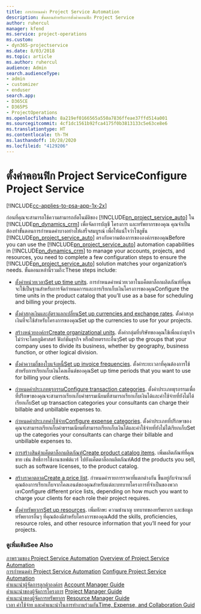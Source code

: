 ```yaml
---
title: การกำหนดค่า Project Service Automation
description: ขั้นตอนสำหรับการตั้งค่าคอนฟิก Project Service
author: ruhercul
manager: kfend
ms.service: project-operations
ms.custom:
- dyn365-projectservice
ms.date: 8/03/2018
ms.topic: article
ms.author: ruhercul
audience: Admin
search.audienceType:
- admin
- customizer
- enduser
search.app:
- D365CE
- D365PS
- ProjectOperations
ms.openlocfilehash: 8a219ef0166565a550a7836ffeae37ffd514a001
ms.sourcegitcommit: 4cf1dc1561b92fca4175f0b3813133c5e63ce8e6
ms.translationtype: HT
ms.contentlocale: th-TH
ms.lasthandoff: 10/28/2020
ms.locfileid: "4129206"
---
```

# <a name="configure-project-service"></a><span data-ttu-id="73393-103">ตั้งค่าคอนฟิก Project Service</span><span class="sxs-lookup"><span data-stu-id="73393-103">Configure Project Service</span></span>

[!INCLUDE[cc-applies-to-psa-app-1x-2x](../includes/cc-applies-to-psa-app-1x-2x.md)]

<span data-ttu-id="73393-104">ก่อนที่คุณจะสามารถใช้ความสามารถอัตโนมัติของ [!INCLUDE[pn_project_service_auto](../includes/pn-project-service-auto.md)] ใน [!INCLUDE[pn_dynamics_crm](../includes/pn-dynamics-crm.md)] เพื่อจัดการบัญชี โครงการ และทรัพยากรของคุณ คุณจำเป็นต้องทำขั้นตอนการกำหนดค่าบางอย่างให้เสร็จสมบูรณ์ เพื่อให้แน่ใจว่าโซลูชัน [!INCLUDE[pn_project_service_auto](../includes/pn-project-service-auto.md)] ตรงกับความต้องการขององค์กรของคุณ</span><span class="sxs-lookup"><span data-stu-id="73393-104">Before you can use the [!INCLUDE[pn_project_service_auto](../includes/pn-project-service-auto.md)] automation capabilities in [!INCLUDE[pn_dynamics_crm](../includes/pn-dynamics-crm.md)] to manage your accounts, projects, and resources, you need to complete a few configuration steps to ensure the [!INCLUDE[pn_project_service_auto](../includes/pn-project-service-auto.md)] solution matches your organization’s needs.</span></span> <span data-ttu-id="73393-105">ขั้นตอนเหล่านี้รวมถึง:</span><span class="sxs-lookup"><span data-stu-id="73393-105">These steps include:</span></span>  
  
-   <span data-ttu-id="73393-106">[ตั้งค่าหน่วยเวลา](../psa/set-up-time-units.md)</span><span class="sxs-lookup"><span data-stu-id="73393-106">[Set up time units](../psa/set-up-time-units.md).</span></span> <span data-ttu-id="73393-107">การกำหนดค่าหน่วยเวลาในแค็ตตาล็อกผลิตภัณฑ์ที่คุณจะใช้เป็นฐานสำหรับการจัดกำหนดการและการเรียกเก็บเงินโครงการของคุณ</span><span class="sxs-lookup"><span data-stu-id="73393-107">Configure the time units in the product catalog that you’ll use as a base for scheduling and billing your projects.</span></span>  
  
-   <span data-ttu-id="73393-108">[ตั้งค่าสกุลเงินและอัตราแลกเปลี่ยน](../psa/set-up-currencies-exchange-rates.md)</span><span class="sxs-lookup"><span data-stu-id="73393-108">[Set up currencies and exchange rates](../psa/set-up-currencies-exchange-rates.md).</span></span> <span data-ttu-id="73393-109">ตั้งค่าสกุลเงินที่จะใช้สำหรับโครงการของคุณ</span><span class="sxs-lookup"><span data-stu-id="73393-109">Set up the currencies to use for your projects.</span></span>  
  
-   <span data-ttu-id="73393-110">[สร้างหน่วยองค์กร](../psa/create-organizational-units.md)</span><span class="sxs-lookup"><span data-stu-id="73393-110">[Create organizational units](../psa/create-organizational-units.md).</span></span> <span data-ttu-id="73393-111">ตั้งค่ากลุ่มที่บริษัทของคุณใช้เพื่อแบ่งธุรกิจ ไม่ว่าจะโดยภูมิศาสตร์ ฟังก์ชันธุรกิจ หรือฝ่ายตรรกะอื่นๆ</span><span class="sxs-lookup"><span data-stu-id="73393-111">Set up the groups that your company uses to divide its business, whether by geography, business function, or other logical division.</span></span>  
  
-   <span data-ttu-id="73393-112">[ตั้งค่าความถี่ของใบแจ้งหนี้](../psa/set-up-invoice-frequencies.md)</span><span class="sxs-lookup"><span data-stu-id="73393-112">[Set up invoice frequencies](../psa/set-up-invoice-frequencies.md).</span></span> <span data-ttu-id="73393-113">ตั้งค่าระยะเวลาที่คุณต้องการใช้สำหรับการเรียกเก็บเงินไคลเอ็นต์ของคุณ</span><span class="sxs-lookup"><span data-stu-id="73393-113">Set up time periods that you want to use for billing your clients.</span></span>  
  
-   <span data-ttu-id="73393-114">[กำหนดค่าประเภทธุรกรรม](../psa/configure-transaction-categories.md)</span><span class="sxs-lookup"><span data-stu-id="73393-114">[Configure transaction categories](../psa/configure-transaction-categories.md).</span></span> <span data-ttu-id="73393-115">ตั้งค่าประเภทธุรกรรมเพื่อที่ปรึกษาของคุณจะสามารถเรียกเก็บค่าธรรมเนียมที่สามารถเรียกเก็บเงินได้และค่าใช้จ่ายที่ยังไม่ได้เรียกเก็บ</span><span class="sxs-lookup"><span data-stu-id="73393-115">Set up transaction categories your consultants can charge their billable and unbillable expenses to.</span></span>  
  
-   <span data-ttu-id="73393-116">[กำหนดค่าประเภทค่าใช้จ่าย](../psa/configure-expense-categories.md)</span><span class="sxs-lookup"><span data-stu-id="73393-116">[Configure expense categories](../psa/configure-expense-categories.md).</span></span> <span data-ttu-id="73393-117">ตั้งค่าประเภทที่ปรึกษาของคุณจะสามารถเรียกเก็บค่าธรรมเนียมที่สามารถเรียกเก็บเงินได้และค่าใช้จ่ายที่ยังไม่ได้เรียกเก็บ</span><span class="sxs-lookup"><span data-stu-id="73393-117">Set up the categories your consultants can charge their billable and unbillable expenses to.</span></span>  
  
-   <span data-ttu-id="73393-118">[การสร้างสินค้าแค็ตตาล็อกผลิตภัณฑ์](../psa/create-product-catalog-items.md)</span><span class="sxs-lookup"><span data-stu-id="73393-118">[Create product catalog items](../psa/create-product-catalog-items.md).</span></span> <span data-ttu-id="73393-119">เพิ่มผลิตภัณฑ์ที่คุณขาย เช่น สิทธิ์การใช้งานซอฟต์แวร์ ไปยังแค็ตตาล็อกผลิตภัณฑ์</span><span class="sxs-lookup"><span data-stu-id="73393-119">Add the products you sell, such as software licenses, to the product catalog.</span></span>  
  
-   <span data-ttu-id="73393-120">[สร้างราคาตลาด](../psa/create-price-list.md)</span><span class="sxs-lookup"><span data-stu-id="73393-120">[Create a price list](../psa/create-price-list.md).</span></span> <span data-ttu-id="73393-121">กำหนดค่ารายการราคาที่แตกต่างกัน ขึ้นอยู่กับจำนวนที่คุณต้องการเรียกเก็บจากไคลเอนต์ของคุณสำหรับแต่ละบทบาทโครงการที่จำเป็นของพวกเขา</span><span class="sxs-lookup"><span data-stu-id="73393-121">Configure different price lists, depending on how much you want to charge your clients for each role their project requires.</span></span>  
  
-   <span data-ttu-id="73393-122">[ตั้งค่าทรัพยากร](../psa/set-up-resources.md)</span><span class="sxs-lookup"><span data-stu-id="73393-122">[Set up resources](../psa/set-up-resources.md).</span></span> <span data-ttu-id="73393-123">เพิ่มทักษะ ความชำนาญ บทบาทของทรัพยากร และข้อมูลทรัพยากรอื่นๆ ที่คุณต้องมีสำหรับโครงการของคุณ</span><span class="sxs-lookup"><span data-stu-id="73393-123">Add the skills, proficiencies, resource roles, and other resource information that you’ll need for your projects.</span></span>  
  
### <a name="see-also"></a><span data-ttu-id="73393-124">ดูเพิ่มเติม</span><span class="sxs-lookup"><span data-stu-id="73393-124">See Also</span></span>  
 <span data-ttu-id="73393-125">[ภาพรวมของ Project Service Automation](../psa/overview.md) </span><span class="sxs-lookup"><span data-stu-id="73393-125">[Overview of Project Service Automation](../psa/overview.md) </span></span>  
 <span data-ttu-id="73393-126">[การกำหนดค่า Project Service Automation](../psa/configure.md) </span><span class="sxs-lookup"><span data-stu-id="73393-126">[Configure Project Service Automation](../psa/configure.md) </span></span>  
 <span data-ttu-id="73393-127">[คำแนะนำผู้จัดการลูกค้าองค์กร](../psa/account-manager-guide.md) </span><span class="sxs-lookup"><span data-stu-id="73393-127">[Account Manager Guide](../psa/account-manager-guide.md) </span></span>  
 <span data-ttu-id="73393-128">[คำแนะนำของผู้จัดการโครงการ](../psa/project-manager-guide.md) </span><span class="sxs-lookup"><span data-stu-id="73393-128">[Project Manager Guide](../psa/project-manager-guide.md) </span></span>  
 <span data-ttu-id="73393-129">[คำแนะนำของผู้จัดการทรัพยากร](../psa/resource-manager-guide.md) </span><span class="sxs-lookup"><span data-stu-id="73393-129">[Resource Manager Guide](../psa/resource-manager-guide.md) </span></span>  
 [<span data-ttu-id="73393-130">เวลา ค่าใช้จ่าย และคำแนะนำในการทำงานร่วมกัน</span><span class="sxs-lookup"><span data-stu-id="73393-130">Time, Expense, and Collaboration Guid</span></span>](../psa/time-expense-collaboration-guide.md)
